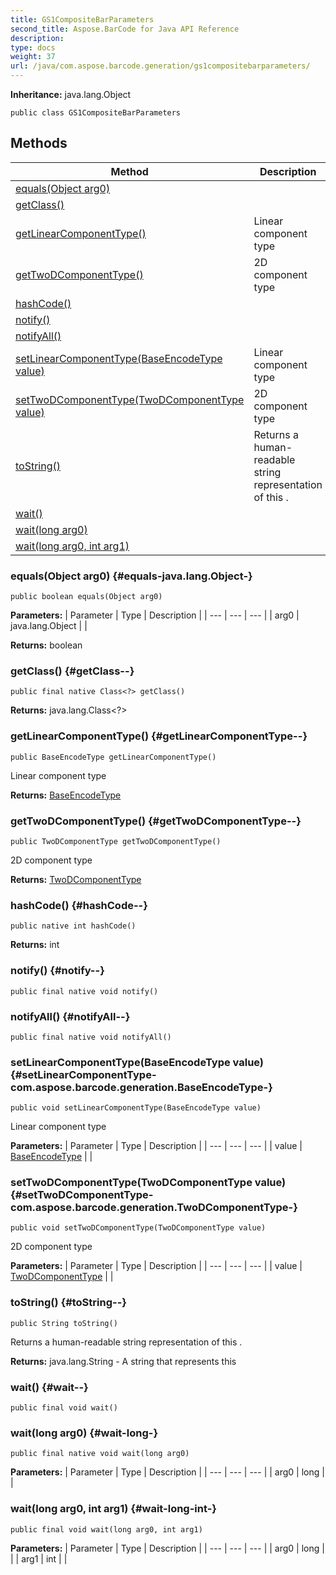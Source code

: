 ```yaml
---
title: GS1CompositeBarParameters
second_title: Aspose.BarCode for Java API Reference
description: 
type: docs
weight: 37
url: /java/com.aspose.barcode.generation/gs1compositebarparameters/
---
```

**Inheritance:**
java.lang.Object
```
public class GS1CompositeBarParameters
```
## Methods

| Method | Description |
| --- | --- |
| [equals(Object arg0)](#equals-java.lang.Object-) |  |
| [getClass()](#getClass--) |  |
| [getLinearComponentType()](#getLinearComponentType--) | Linear component type |
| [getTwoDComponentType()](#getTwoDComponentType--) | 2D component type |
| [hashCode()](#hashCode--) |  |
| [notify()](#notify--) |  |
| [notifyAll()](#notifyAll--) |  |
| [setLinearComponentType(BaseEncodeType value)](#setLinearComponentType-com.aspose.barcode.generation.BaseEncodeType-) | Linear component type |
| [setTwoDComponentType(TwoDComponentType value)](#setTwoDComponentType-com.aspose.barcode.generation.TwoDComponentType-) | 2D component type |
| [toString()](#toString--) | Returns a human-readable string representation of this . |
| [wait()](#wait--) |  |
| [wait(long arg0)](#wait-long-) |  |
| [wait(long arg0, int arg1)](#wait-long-int-) |  |
### equals(Object arg0) {#equals-java.lang.Object-}
```
public boolean equals(Object arg0)
```




**Parameters:**
| Parameter | Type | Description |
| --- | --- | --- |
| arg0 | java.lang.Object |  |

**Returns:**
boolean
### getClass() {#getClass--}
```
public final native Class<?> getClass()
```




**Returns:**
java.lang.Class<?>
### getLinearComponentType() {#getLinearComponentType--}
```
public BaseEncodeType getLinearComponentType()
```


Linear component type

**Returns:**
[BaseEncodeType](../../com.aspose.barcode.generation/baseencodetype)
### getTwoDComponentType() {#getTwoDComponentType--}
```
public TwoDComponentType getTwoDComponentType()
```


2D component type

**Returns:**
[TwoDComponentType](../../com.aspose.barcode.generation/twodcomponenttype)
### hashCode() {#hashCode--}
```
public native int hashCode()
```




**Returns:**
int
### notify() {#notify--}
```
public final native void notify()
```




### notifyAll() {#notifyAll--}
```
public final native void notifyAll()
```




### setLinearComponentType(BaseEncodeType value) {#setLinearComponentType-com.aspose.barcode.generation.BaseEncodeType-}
```
public void setLinearComponentType(BaseEncodeType value)
```


Linear component type

**Parameters:**
| Parameter | Type | Description |
| --- | --- | --- |
| value | [BaseEncodeType](../../com.aspose.barcode.generation/baseencodetype) |  |

### setTwoDComponentType(TwoDComponentType value) {#setTwoDComponentType-com.aspose.barcode.generation.TwoDComponentType-}
```
public void setTwoDComponentType(TwoDComponentType value)
```


2D component type

**Parameters:**
| Parameter | Type | Description |
| --- | --- | --- |
| value | [TwoDComponentType](../../com.aspose.barcode.generation/twodcomponenttype) |  |

### toString() {#toString--}
```
public String toString()
```


Returns a human-readable string representation of this .

**Returns:**
java.lang.String - A string that represents this
### wait() {#wait--}
```
public final void wait()
```




### wait(long arg0) {#wait-long-}
```
public final native void wait(long arg0)
```




**Parameters:**
| Parameter | Type | Description |
| --- | --- | --- |
| arg0 | long |  |

### wait(long arg0, int arg1) {#wait-long-int-}
```
public final void wait(long arg0, int arg1)
```




**Parameters:**
| Parameter | Type | Description |
| --- | --- | --- |
| arg0 | long |  |
| arg1 | int |  |


